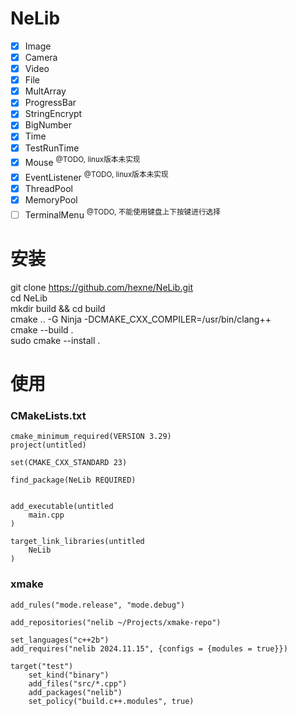 # NeLib
- [x] Image
- [x] Camera
- [x] Video
- [x] File
- [x] MultArray
- [x] ProgressBar
- [x] StringEncrypt
- [x] BigNumber
- [x] Time
- [x] TestRunTime
- [x] Mouse <sup> @TODO, linux版本未实现
- [x] EventListener <sup> @TODO, linux版本未实现
- [x] ThreadPool
- [x] MemoryPool
- [ ] TerminalMenu <sup> @TODO, 不能使用键盘上下按键进行选择

# 安装
git clone https://github.com/hexne/NeLib.git  
cd NeLib  
mkdir build && cd build  
cmake .. -G Ninja -DCMAKE_CXX_COMPILER=/usr/bin/clang++  
cmake --build .  
sudo cmake --install .  


# 使用
### CMakeLists.txt
```
cmake_minimum_required(VERSION 3.29)
project(untitled)

set(CMAKE_CXX_STANDARD 23)

find_package(NeLib REQUIRED)


add_executable(untitled
    main.cpp
)

target_link_libraries(untitled
    NeLib
)

```
### xmake
```
add_rules("mode.release", "mode.debug")

add_repositories("nelib ~/Projects/xmake-repo")

set_languages("c++2b")
add_requires("nelib 2024.11.15", {configs = {modules = true}})

target("test")
    set_kind("binary")
    add_files("src/*.cpp")
    add_packages("nelib")
    set_policy("build.c++.modules", true)
```
